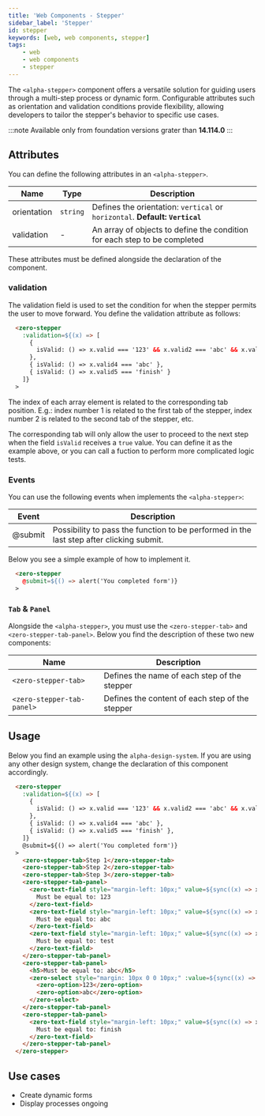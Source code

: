 ```yaml
---
title: 'Web Components - Stepper'
sidebar_label: 'Stepper'
id: stepper
keywords: [web, web components, stepper]
tags:
    - web
    - web components
    - stepper
---
```


The `<alpha-stepper>` component offers a versatile solution for guiding users through a multi-step process or dynamic form. Configurable attributes such as orientation and validation conditions provide flexibility, allowing developers to tailor the stepper's behavior to specific use cases. 

:::note
Available only from foundation versions grater than **14.114.0**
:::

## Attributes

You can define the following attributes in an `<alpha-stepper>`.

| Name        | Type      | Description                                                   |
|-------------|-----------|---------------------------------------------------------------|
| orientation | `string`  | Defines the orientation: `vertical` or `horizontal`. **Default: `Vertical`**            |
| validation  | - | An array of objects to define the condition for each step to be completed |

These attributes must be defined alongside the declaration of the component.

### validation

The validation field is used to set the condition for when the stepper permits the user to move forward. You define the validation attribute as follows:

```html title="validation"
  <zero-stepper
    :validation=${(x) => [
      {
        isValid: () => x.valid === '123' && x.valid2 === 'abc' && x.valid3 === 'test',
      },
      { isValid: () => x.valid4 === 'abc' },
      { isValid: () => x.valid5 === 'finish' }
    ]}
  >
```

The index of each array element is related to the corresponding tab position. E.g.: index number 1 is related to the first tab of the stepper, index number 2 is related to the second tab of the stepper, etc.

The corresponding tab will only allow the user to proceed to the next step when the field `isValid` receives a `true` value. You can define it as the example above, or you can call a fuction to perform more complicated logic tests. 

### Events

You can use the following events when implements the `<alpha-stepper>`:

|Event | Description |
|------|-------------|
| @submit | Possibility to pass the function to be performed in the last step after clicking submit. |

Below you see a simple example of how to implement it.

```html
  <zero-stepper
    @submit=${() => alert('You completed form')}
  >
```

### `Tab` & `Panel`

Alongside the `<alpha-stepper>`, you must use the `<zero-stepper-tab>` and `<zero-stepper-tab-panel>`. Below you find the description of these two new components:

| Name | Description |
|------|-------------|
|`<zero-stepper-tab>` | Defines the name of each step of the stepper |
|`<zero-stepper-tab-panel>` | Defines the content of each step of the stepper |


## Usage
Below you find an example using the `alpha-design-system`. If you are using any other design system, change the declaration
of this component accordingly.

```html title="Stepper"
  <zero-stepper
    :validation=${(x) => [
      {
        isValid: () => x.valid === '123' && x.valid2 === 'abc' && x.valid3 === 'test',
      },
      { isValid: () => x.valid4 === 'abc' },
      { isValid: () => x.valid5 === 'finish' },
    ]}
    @submit=${() => alert('You completed form')}
  >
    <zero-stepper-tab>Step 1</zero-stepper-tab>
    <zero-stepper-tab>Step 2</zero-stepper-tab>
    <zero-stepper-tab>Step 3</zero-stepper-tab>
    <zero-stepper-tab-panel>
      <zero-text-field style="margin-left: 10px;" value=${sync((x) => x.valid)}>
        Must be equal to: 123
      </zero-text-field>
      <zero-text-field style="margin-left: 10px;" value=${sync((x) => x.valid2)}>
        Must be equal to: abc
      </zero-text-field>
      <zero-text-field style="margin-left: 10px;" value=${sync((x) => x.valid3)}>
        Must be equal to: test
      </zero-text-field>
    </zero-stepper-tab-panel>
    <zero-stepper-tab-panel>
      <h5>Must be equal to: abc</h5>
      <zero-select style="margin: 10px 0 0 10px;" :value=${sync((x) => x.valid4)}>
        <zero-option>123</zero-option>
        <zero-option>abc</zero-option>
      </zero-select>
    </zero-stepper-tab-panel>
    <zero-stepper-tab-panel>
      <zero-text-field style="margin-left: 10px;" value=${sync((x) => x.valid5)}>
        Must be equal to: finish
      </zero-text-field>
    </zero-stepper-tab-panel>
  </zero-stepper>
```

## Use cases

- Create dynamic forms
- Display processes ongoing